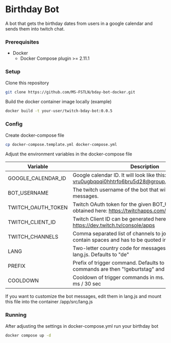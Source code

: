 # Birthday Bot

A bot that gets the birthday dates from users in a google calendar and sends them into twitch chat.

### Prerequisites

* Docker
  * Docker Compose plugin >= 2.11.1

### Setup

Clone this repository

```sh
git clone https://github.com/MS-FSTLN/bday-bot-docker.git
```

Build the docker container image locally (example)
```sh
docker build -t your-user/twitch-bday-bot:0.0.5
```

### Config
Create docker-compose file
```sh
cp docker-compose.template.yml docker-compose.yml
```

Adjust the environment variables in the docker-compose file

Variable | Description
--- | ---
GOOGLE_CALENDAR_ID | Google calendar ID. It will look like this: vru0ugbqpqi0hhtrfo6bru5d28@group.calendar.google.com
BOT_USERNAME | The twitch username of the bot that will be used to send the messages.
TWITCH_OAUTH_TOKEN | Twitch OAuth token for the given BOT_USERNAME - can be obtained here: https://twitchapps.com/tmi/
TWITCH_CLIENT_ID | Twitch Client ID can be generated here: https://dev.twitch.tv/console/apps
TWITCH_CHANNELS | Comma separated list of channels to join. List must not contain spaces and has to be quoted in double quotes
LANG | Two-letter country code for messages. Must be defined in lang.js. Defaults to "de"
PREFIX | Prefix of trigger command. Defaults to "!", trigger commands are then "!geburtstag" and "!bday"
COOLDOWN | Cooldown of trigger commands in ms. Defaults to 30000 ms / 30 sec

If you want to customize the bot messages, edit them in lang.js and mount this file into the container /app/src/lang.js

### Running
After adjusting the settings in docker-compose.yml run your birthday bot
```sh
docker compose up -d
```